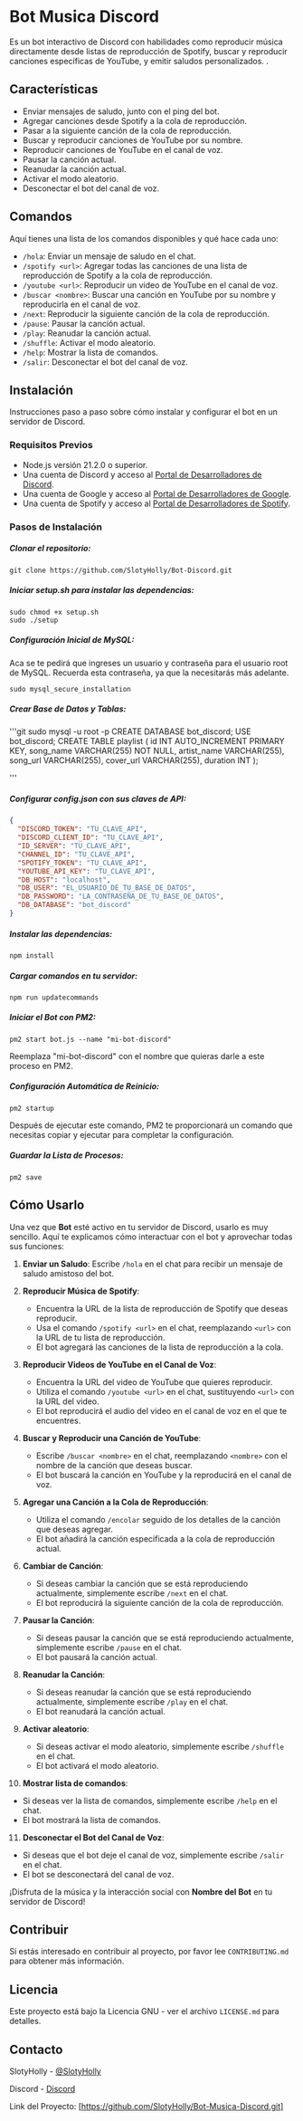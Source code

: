 # Bot Musica Discord

Es un bot interactivo de Discord con habilidades como reproducir música directamente desde listas de reproducción de Spotify, buscar y reproducir canciones específicas de YouTube, y emitir saludos personalizados.
.

## Características

- Enviar mensajes de saludo, junto con el ping del bot.
- Agregar canciones desde Spotify a la cola de reproducción.
- Pasar a la siguiente canción de la cola de reproducción.
- Buscar y reproducir canciones de YouTube por su nombre.
- Reproducir canciones de YouTube en el canal de voz.
- Pausar la canción actual.
- Reanudar la canción actual.
- Activar el modo aleatorio.
- Desconectar el bot del canal de voz.

## Comandos

Aquí tienes una lista de los comandos disponibles y qué hace cada uno:

- `/hola`: Enviar un mensaje de saludo en el chat.
- `/spotify <url>`: Agregar todas las canciones de una lista de reproducción de Spotify a la cola de reproducción.
- `/youtube <url>`: Reproducir un video de YouTube en el canal de voz.
- `/buscar <nombre>`: Buscar una canción en YouTube por su nombre y reproducirla en el canal de voz.
- `/next`: Reproducir la siguiente canción de la cola de reproducción.
- `/pause`: Pausar la canción actual.
- `/play`: Reanudar la canción actual.
- `/shuffle`: Activar el modo aleatorio.
- `/help`: Mostrar la lista de comandos.
- `/salir`: Desconectar el bot del canal de voz.

## Instalación

Instrucciones paso a paso sobre cómo instalar y configurar el bot en un servidor de Discord.

### Requisitos Previos

- Node.js versión 21.2.0 o superior.
- Una cuenta de Discord y acceso al [Portal de Desarrolladores de Discord](https://discord.com/developers/applications).
- Una cuenta de Google y acceso al [Portal de Desarrolladores de Google](https://console.developers.google.com/?hl=es-419).
- Una cuenta de Spotify y acceso al [Portal de Desarrolladores de Spotify](https://developer.spotify.com/).

### Pasos de Instalación

##### Clonar el repositorio:
```git
git clone https://github.com/SlotyHolly/Bot-Discord.git
```
##### Iniciar setup.sh para instalar las dependencias: 
```git
sudo chmod +x setup.sh
sudo ./setup
```

##### Configuración Inicial de MySQL:
Aca se te pedirá que ingreses un usuario y contraseña para el usuario root de MySQL. Recuerda esta contraseña, ya que la necesitarás más adelante.
```git
sudo mysql_secure_installation
```

##### Crear Base de Datos y Tablas:
'''git
sudo mysql -u root -p
CREATE DATABASE bot_discord;
USE bot_discord;
CREATE TABLE playlist (
    id INT AUTO_INCREMENT PRIMARY KEY,
    song_name VARCHAR(255) NOT NULL,
    artist_name VARCHAR(255),
    song_url VARCHAR(255),
    cover_url VARCHAR(255),
    duration INT
);

'''
##### Configurar config.json con sus claves de API:
```json
{
  "DISCORD_TOKEN": "TU_CLAVE_API",
  "DISCORD_CLIENT_ID": "TU_CLAVE_API",
  "ID_SERVER": "TU_CLAVE_API",
  "CHANNEL_ID": "TU_CLAVE_API",
  "SPOTIFY_TOKEN": "TU_CLAVE_API",
  "YOUTUBE_API_KEY": "TU_CLAVE_API",
  "DB_HOST": "localhost",
  "DB_USER": "EL_USUARIO_DE_TU_BASE_DE_DATOS",
  "DB_PASSWORD": "LA_CONTRASEÑA_DE_TU_BASE_DE_DATOS",
  "DB_DATABASE": "bot_discord"
}
```

##### Instalar las dependencias: 
```git
npm install
```

##### Cargar comandos en tu servidor:
```terminal
npm run updatecommands
```

##### Iniciar el Bot con PM2:
```terminal
pm2 start bot.js --name "mi-bot-discord"
```
Reemplaza "mi-bot-discord" con el nombre que quieras darle a este proceso en PM2.

#####  Configuración Automática de Reinicio:
```terminal
pm2 startup
```
Después de ejecutar este comando, PM2 te proporcionará un comando que necesitas copiar y ejecutar para completar la configuración.

#####  Guardar la Lista de Procesos:
```terminal
pm2 save
```

## Cómo Usarlo

Una vez que **Bot** esté activo en tu servidor de Discord, usarlo es muy sencillo. Aquí te explicamos cómo interactuar con el bot y aprovechar todas sus funciones:

1. **Enviar un Saludo**: Escribe `/hola` en el chat para recibir un mensaje de saludo amistoso del bot.

2. **Reproducir Música de Spotify**: 
   - Encuentra la URL de la lista de reproducción de Spotify que deseas reproducir.
   - Usa el comando `/spotify <url>` en el chat, reemplazando `<url>` con la URL de tu lista de reproducción.
   - El bot agregará las canciones de la lista de reproducción a la cola.

3. **Reproducir Videos de YouTube en el Canal de Voz**: 
   - Encuentra la URL del video de YouTube que quieres reproducir.
   - Utiliza el comando `/youtube <url>` en el chat, sustituyendo `<url>` con la URL del video.
   - El bot reproducirá el audio del video en el canal de voz en el que te encuentres.

4. **Buscar y Reproducir una Canción de YouTube**:
   - Escribe `/buscar <nombre>` en el chat, reemplazando `<nombre>` con el nombre de la canción que deseas buscar.
   - El bot buscará la canción en YouTube y la reproducirá en el canal de voz.

5. **Agregar una Canción a la Cola de Reproducción**:
   - Utiliza el comando `/encolar` seguido de los detalles de la canción que deseas agregar.
   - El bot añadirá la canción especificada a la cola de reproducción actual.

6. **Cambiar de Canción**:
   - Si deseas cambiar la canción que se está reproduciendo actualmente, simplemente escribe `/next` en el chat.
   - El bot reproducirá la siguiente canción de la cola de reproducción.

7. **Pausar la Canción**:
   - Si deseas pausar la canción que se está reproduciendo actualmente, simplemente escribe `/pause` en el chat.
   - El bot pausará la canción actual.

8. **Reanudar la Canción**:   
   - Si deseas reanudar la canción que se está reproduciendo actualmente, simplemente escribe `/play` en el chat.
   - El bot reanudará la canción actual.

9. **Activar aleatorio**:
   - Si deseas activar el modo aleatorio, simplemente escribe `/shuffle` en el chat.
   - El bot activará el modo aleatorio.
10. **Mostrar lista de comandos**:
   - Si deseas ver la lista de comandos, simplemente escribe `/help` en el chat.
   - El bot mostrará la lista de comandos.

11. **Desconectar el Bot del Canal de Voz**:
   - Si deseas que el bot deje el canal de voz, simplemente escribe `/salir` en el chat.
   - El bot se desconectará del canal de voz.

¡Disfruta de la música y la interacción social con **Nombre del Bot** en tu servidor de Discord!


## Contribuir

Si estás interesado en contribuir al proyecto, por favor lee `CONTRIBUTING.md` para obtener más información.

## Licencia

Este proyecto está bajo la Licencia GNU - ver el archivo `LICENSE.md` para detalles.

## Contacto

SlotyHolly - [@SlotyHolly](https://twitter.com/SlotyHolly)

Discord - [Discord](https://discord.gg/DRdKcya5hA)

Link del Proyecto: [https://github.com/SlotyHolly/Bot-Musica-Discord.git]
